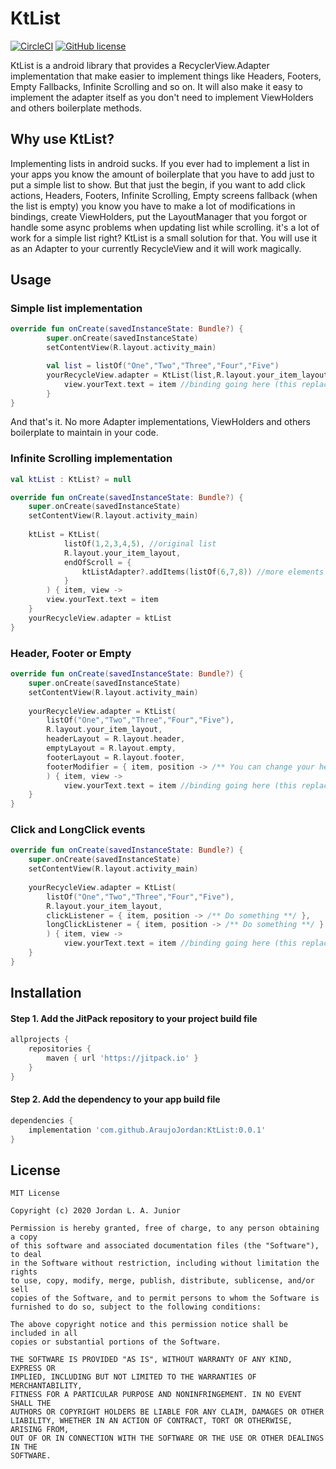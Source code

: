 # KtList
[![CircleCI](https://circleci.com/gh/AraujoJordan/KtList.svg?style=shield)](https://circleci.com/gh/AraujoJordan/KtList)
[![GitHub license](https://img.shields.io/github/license/Naereen/StrapDown.js.svg)](https://github.com/AraujoJordan/KtList/LICENSE)

KtList is a android library that provides a RecyclerView.Adapter implementation that make easier to implement things like Headers, Footers, Empty Fallbacks, Infinite Scrolling and so on. It will also make it easy to implement the adapter itself as you don't need to implement ViewHolders and others boilerplate methods.

## Why use KtList?

Implementing lists in android sucks. If you ever had to implement a list in your apps you know the amount of boilerplate that you have to add just to put a simple list to show. But that just the begin, if you want to add click actions, Headers, Footers, Infinite Scrolling, Empty screens fallback (when the list is empty) you know you have to make a lot of modifications in bindings, create ViewHolders, put the LayoutManager that you forgot or handle some async problems when updating list while scrolling. it's a lot of work for a simple list right?
KtList is a small solution for that. You will use it as an Adapter to your currently RecycleView and it will work magically.

## Usage

### Simple list implementation
```kotlin
override fun onCreate(savedInstanceState: Bundle?) {
        super.onCreate(savedInstanceState)
        setContentView(R.layout.activity_main)                    

        val list = listOf("One","Two","Three","Four","Five")
        yourRecycleView.adapter = KtList(list,R.layout.your_item_layout) { item, view ->
            view.yourText.text = item //binding going here (this replace the ViewHolder)
        }
}
```
And that's it. No more Adapter implementations, ViewHolders and others boilerplate to maintain in your code.

### Infinite Scrolling implementation
```kotlin
val ktList : KtList? = null 

override fun onCreate(savedInstanceState: Bundle?) {
    super.onCreate(savedInstanceState)
    setContentView(R.layout.activity_main)                    
    
    ktList = KtList(
            listOf(1,2,3,4,5), //original list
            R.layout.your_item_layout,
            endOfScroll = {
                ktListAdapter?.addItems(listOf(6,7,8)) //more elements to be add to the list
            }
        ) { item, view ->
        view.yourText.text = item
    }
    yourRecycleView.adapter = ktList
}
```
### Header, Footer or Empty
```kotlin
override fun onCreate(savedInstanceState: Bundle?) {
    super.onCreate(savedInstanceState)
    setContentView(R.layout.activity_main)                    
    
    yourRecycleView.adapter = KtList(
        listOf("One","Two","Three","Four","Five"),
        R.layout.your_item_layout,
        headerLayout = R.layout.header,
        emptyLayout = R.layout.empty,
        footerLayout = R.layout.footer,
        footerModifier = { item, position -> /** You can change your header/footer like this here **/ }
        ) { item, view ->
            view.yourText.text = item //binding going here (this replace the ViewHolder)
    }
}
```
### Click and LongClick events
```kotlin
override fun onCreate(savedInstanceState: Bundle?) {
    super.onCreate(savedInstanceState)
    setContentView(R.layout.activity_main)                    
    
    yourRecycleView.adapter = KtList(
        listOf("One","Two","Three","Four","Five"),
        R.layout.your_item_layout,
        clickListener = { item, position -> /** Do something **/ },
        longClickListener = { item, position -> /** Do something **/ }
        ) { item, view ->
            view.yourText.text = item //binding going here (this replace the ViewHolder)
    }
}
```
## Installation

#### Step 1. Add the JitPack repository to your project build file 

```gradle
allprojects {
	repositories {
		maven { url 'https://jitpack.io' }
	}
}
```

#### Step 2. Add the dependency to your app build file 

```gradle
dependencies {
	implementation 'com.github.AraujoJordan:KtList:0.0.1'
}
```


## License
```
MIT License

Copyright (c) 2020 Jordan L. A. Junior

Permission is hereby granted, free of charge, to any person obtaining a copy
of this software and associated documentation files (the "Software"), to deal
in the Software without restriction, including without limitation the rights
to use, copy, modify, merge, publish, distribute, sublicense, and/or sell
copies of the Software, and to permit persons to whom the Software is
furnished to do so, subject to the following conditions:

The above copyright notice and this permission notice shall be included in all
copies or substantial portions of the Software.

THE SOFTWARE IS PROVIDED "AS IS", WITHOUT WARRANTY OF ANY KIND, EXPRESS OR
IMPLIED, INCLUDING BUT NOT LIMITED TO THE WARRANTIES OF MERCHANTABILITY,
FITNESS FOR A PARTICULAR PURPOSE AND NONINFRINGEMENT. IN NO EVENT SHALL THE
AUTHORS OR COPYRIGHT HOLDERS BE LIABLE FOR ANY CLAIM, DAMAGES OR OTHER
LIABILITY, WHETHER IN AN ACTION OF CONTRACT, TORT OR OTHERWISE, ARISING FROM,
OUT OF OR IN CONNECTION WITH THE SOFTWARE OR THE USE OR OTHER DEALINGS IN THE
SOFTWARE.
```